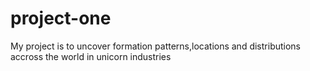 # project-one
My project is to uncover formation patterns,locations and distributions accross the world in unicorn industries
